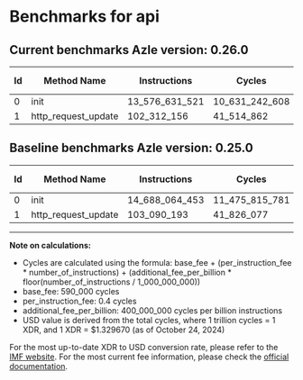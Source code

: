 # Benchmarks for api

## Current benchmarks Azle version: 0.26.0

| Id  | Method Name         | Instructions   | Cycles         | USD           | USD/Million Calls | Change                                    |
| --- | ------------------- | -------------- | -------------- | ------------- | ----------------- | ----------------------------------------- |
| 0   | init                | 13_576_631_521 | 10_631_242_608 | $0.0141360444 | $14_136.04        | <font color="green">-1_111_432_932</font> |
| 1   | http_request_update | 102_312_156    | 41_514_862     | $0.0000552011 | $55.20            | <font color="green">-778_037</font>       |

## Baseline benchmarks Azle version: 0.25.0

| Id  | Method Name         | Instructions   | Cycles         | USD           | USD/Million Calls |
| --- | ------------------- | -------------- | -------------- | ------------- | ----------------- |
| 0   | init                | 14_688_064_453 | 11_475_815_781 | $0.0152590480 | $15_259.04        |
| 1   | http_request_update | 103_090_193    | 41_826_077     | $0.0000556149 | $55.61            |

---

**Note on calculations:**

- Cycles are calculated using the formula: base_fee + (per_instruction_fee \* number_of_instructions) + (additional_fee_per_billion \* floor(number_of_instructions / 1_000_000_000))
- base_fee: 590_000 cycles
- per_instruction_fee: 0.4 cycles
- additional_fee_per_billion: 400_000_000 cycles per billion instructions
- USD value is derived from the total cycles, where 1 trillion cycles = 1 XDR, and 1 XDR = $1.329670 (as of October 24, 2024)

For the most up-to-date XDR to USD conversion rate, please refer to the [IMF website](https://www.imf.org/external/np/fin/data/rms_sdrv.aspx).
For the most current fee information, please check the [official documentation](https://internetcomputer.org/docs/current/developer-docs/gas-cost#execution).
